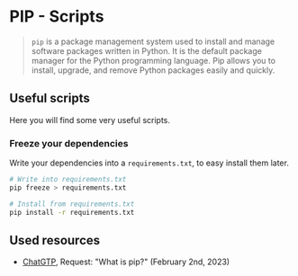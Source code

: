 [description]: <> (Some useful scripts for pip)
[preservedKeywords]: <> (python, pip, install, upgrade, requirements)

# PIP - Scripts
> `pip` is a package management system used to install and manage software packages written in Python. It is the default package manager for the Python programming language. Pip allows you to install, upgrade, and remove Python packages easily and quickly.

## Useful scripts
Here you will find some very useful scripts.

### Freeze your dependencies
Write your dependencies into a `requirements.txt`, to easy install them later.
```sh
# Write into requirements.txt
pip freeze > requirements.txt

# Install from requirements.txt
pip install -r requirements.txt
```

## Used resources
- [ChatGTP](https://chat.openai.com/chat), Request: "What is pip?" (February 2nd, 2023)
